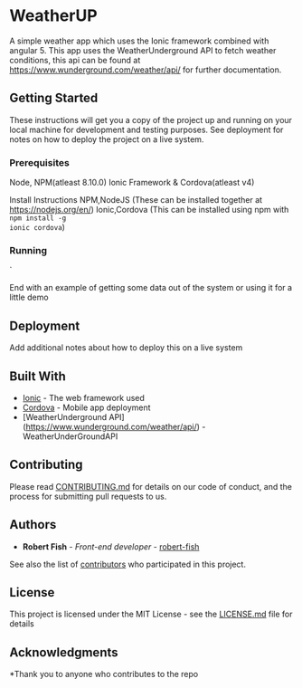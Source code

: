 # WeatherUP

A simple weather app which uses the Ionic framework combined with angular 5. This app uses the WeatherUnderground API to fetch weather conditions, this api can be found at https://www.wunderground.com/weather/api/ for further documentation.

## Getting Started

These instructions will get you a copy of the project up and running on your local machine for development and testing purposes. See deployment for notes on how to deploy the project on a live system.

### Prerequisites

Node, NPM(atleast 8.10.0)
Ionic Framework & Cordova(atleast v4)

Install Instructions
NPM,NodeJS (These can be installed together at https://nodejs.org/en/)
Ionic,Cordova (This can be installed using npm with <code>npm install -g ionic cordova</code>)

### Running
`

End with an example of getting some data out of the system or using it for a little demo

## Deployment

Add additional notes about how to deploy this on a live system

## Built With

* [Ionic](https://ionicframework.com/docs/) - The web framework used
* [Cordova](https://cordova.apache.org/) - Mobile app deployment
* [WeatherUnderground API] (https://www.wunderground.com/weather/api/) - WeatherUnderGroundAPI

## Contributing

Please read [CONTRIBUTING.md](https://gist.github.com/RobertFish/WeatherUP) for details on our code of conduct, and the process for submitting pull requests to us.

## Authors

* **Robert Fish** - *Front-end developer* - [robert-fish](https://github.com/Robert-Fish)

See also the list of [contributors](https://github.com/WeatherUP/contributors) who participated in this project.

## License

This project is licensed under the MIT License - see the [LICENSE.md](LICENSE.md) file for details

## Acknowledgments

*Thank you to anyone who contributes to the repo
